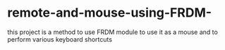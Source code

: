 # remote-and-mouse-using-FRDM-
this project is a method to use FRDM module to use it as a mouse and to perform various keyboard shortcuts
